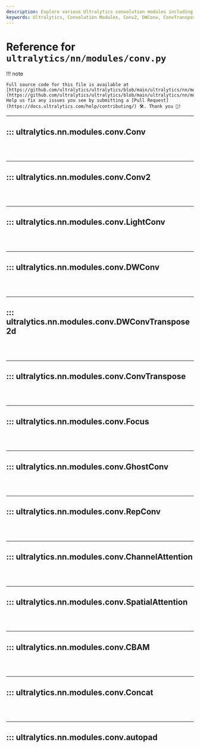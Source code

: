 ```yaml
---
description: Explore various Ultralytics convolution modules including Conv2, DWConv, ConvTranspose, GhostConv, Channel Attention and more.
keywords: Ultralytics, Convolution Modules, Conv2, DWConv, ConvTranspose, GhostConv, ChannelAttention, CBAM, autopad
---
```


# Reference for `ultralytics/nn/modules/conv.py`

!!! note

    Full source code for this file is available at [https://github.com/ultralytics/ultralytics/blob/main/ultralytics/nn/modules/conv.py](https://github.com/ultralytics/ultralytics/blob/main/ultralytics/nn/modules/conv.py). Help us fix any issues you see by submitting a [Pull Request](https://docs.ultralytics.com/help/contributing/) 🛠️. Thank you 🙏!

---
## ::: ultralytics.nn.modules.conv.Conv
<br><br>

---
## ::: ultralytics.nn.modules.conv.Conv2
<br><br>

---
## ::: ultralytics.nn.modules.conv.LightConv
<br><br>

---
## ::: ultralytics.nn.modules.conv.DWConv
<br><br>

---
## ::: ultralytics.nn.modules.conv.DWConvTranspose2d
<br><br>

---
## ::: ultralytics.nn.modules.conv.ConvTranspose
<br><br>

---
## ::: ultralytics.nn.modules.conv.Focus
<br><br>

---
## ::: ultralytics.nn.modules.conv.GhostConv
<br><br>

---
## ::: ultralytics.nn.modules.conv.RepConv
<br><br>

---
## ::: ultralytics.nn.modules.conv.ChannelAttention
<br><br>

---
## ::: ultralytics.nn.modules.conv.SpatialAttention
<br><br>

---
## ::: ultralytics.nn.modules.conv.CBAM
<br><br>

---
## ::: ultralytics.nn.modules.conv.Concat
<br><br>

---
## ::: ultralytics.nn.modules.conv.autopad
<br><br>

